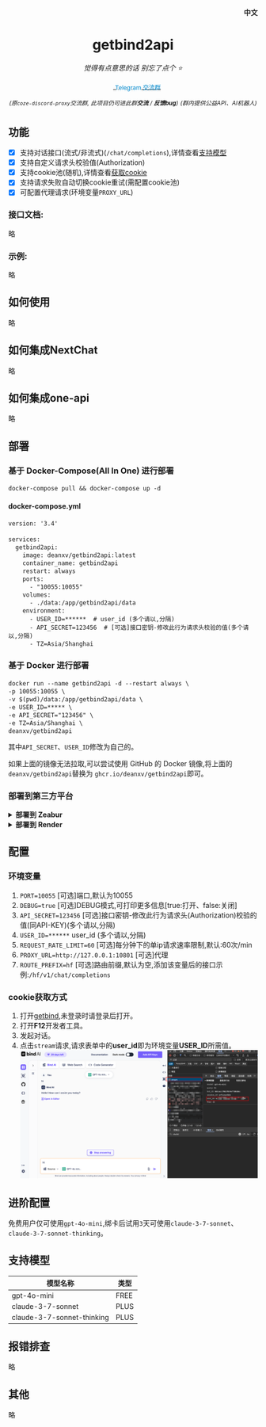 <p align="right">
   <strong>中文</strong> 
</p>
<div align="center">

# getbind2api

_觉得有点意思的话 别忘了点个 ⭐_

<a href="https://t.me/+LGKwlC_xa-E5ZDk9">
    <img src="https://telegram.org/img/website_icon.svg" width="16" height="16" style="vertical-align: middle;">
    <span style="text-decoration: none; font-size: 12px; color: #0088cc; vertical-align: middle;">Telegram 交流群</span>
</a>

<sup><i>(原`coze-discord-proxy`交流群, 此项目仍可进此群**交流** / **反馈bug**)</i></sup>
<sup><i>(群内提供公益API、AI机器人)</i></sup>

</div>

## 功能

- [x] 支持对话接口(流式/非流式)(`/chat/completions`),详情查看[支持模型](#支持模型)
- [x] 支持自定义请求头校验值(Authorization)
- [x] 支持cookie池(随机),详情查看[获取cookie](#cookie获取方式)
- [x] 支持请求失败自动切换cookie重试(需配置cookie池)
- [x] 可配置代理请求(环境变量`PROXY_URL`)

### 接口文档:

略

### 示例:

略

## 如何使用

略

## 如何集成NextChat

略

## 如何集成one-api

略

## 部署

### 基于 Docker-Compose(All In One) 进行部署

```shell
docker-compose pull && docker-compose up -d
```

#### docker-compose.yml

```docker
version: '3.4'

services:
  getbind2api:
    image: deanxv/getbind2api:latest
    container_name: getbind2api
    restart: always
    ports:
      - "10055:10055"
    volumes:
      - ./data:/app/getbind2api/data
    environment:
      - USER_ID=******  # user_id (多个请以,分隔)
      - API_SECRET=123456  # [可选]接口密钥-修改此行为请求头校验的值(多个请以,分隔)
      - TZ=Asia/Shanghai
```

### 基于 Docker 进行部署

```docker
docker run --name getbind2api -d --restart always \
-p 10055:10055 \
-v $(pwd)/data:/app/getbind2api/data \
-e USER_ID=***** \
-e API_SECRET="123456" \
-e TZ=Asia/Shanghai \
deanxv/getbind2api
```

其中`API_SECRET`、`USER_ID`修改为自己的。

如果上面的镜像无法拉取,可以尝试使用 GitHub 的 Docker 镜像,将上面的`deanxv/getbind2api`替换为
`ghcr.io/deanxv/getbind2api`即可。

### 部署到第三方平台

<details>
<summary><strong>部署到 Zeabur</strong></summary>
<div>

[![Deployed on Zeabur](https://zeabur.com/deployed-on-zeabur-dark.svg)](https://zeabur.com?referralCode=deanxv&utm_source=deanxv)

> Zeabur 的服务器在国外,自动解决了网络的问题,~~同时免费的额度也足够个人使用~~

1. 首先 **fork** 一份代码。
2. 进入 [Zeabur](https://zeabur.com?referralCode=deanxv),使用github登录,进入控制台。
3. 在 Service -> Add Service,选择 Git（第一次使用需要先授权）,选择你 fork 的仓库。
4. Deploy 会自动开始,先取消。
5. 添加环境变量

   `USER_ID:******`  user_id (多个请以,分隔)

   `API_SECRET:123456` [可选]接口密钥-修改此行为请求头校验的值(多个请以,分隔)(与openai-API-KEY用法一致)

保存。

6. 选择 Redeploy。

</div>


</details>

<details>
<summary><strong>部署到 Render</strong></summary>
<div>

> Render 提供免费额度,绑卡后可以进一步提升额度

Render 可以直接部署 docker 镜像,不需要 fork 仓库：[Render](https://dashboard.render.com)

</div>
</details>

## 配置

### 环境变量

1. `PORT=10055`  [可选]端口,默认为10055
2. `DEBUG=true`  [可选]DEBUG模式,可打印更多信息[true:打开、false:关闭]
3. `API_SECRET=123456`  [可选]接口密钥-修改此行为请求头(Authorization)校验的值(同API-KEY)(多个请以,分隔)
4. `USER_ID=******`  user_id (多个请以,分隔)
5. `REQUEST_RATE_LIMIT=60`  [可选]每分钟下的单ip请求速率限制,默认:60次/min
6. `PROXY_URL=http://127.0.0.1:10801`  [可选]代理
7. `ROUTE_PREFIX=hf`  [可选]路由前缀,默认为空,添加该变量后的接口示例:`/hf/v1/chat/completions`

### cookie获取方式

1. 打开[getbind](https://copilot.getbind.co/chat/bind-ai),未登录时请登录后打开。
2. 打开**F12**开发者工具。
3. 发起对话。
4. 点击`stream`请求,请求表单中的**user_id**即为环境变量**USER_ID**所需值。
  <span><img src="docs/img.png" width="800"/></span>

## 进阶配置

免费用户仅可使用`gpt-4o-mini`,绑卡后试用`3`天可使用`claude-3-7-sonnet`、`claude-3-7-sonnet-thinking`。

## 支持模型

| 模型名称                       | 类型   |
|----------------------------|------|
| gpt-4o-mini                | FREE |
| claude-3-7-sonnet          | PLUS |
| claude-3-7-sonnet-thinking | PLUS |

## 报错排查

略

## 其他

略
